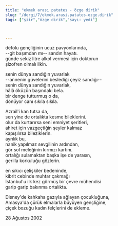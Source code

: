 ```yaml
---
title: "ekmek arası patates - özge dirik"
slug: "/dergi/7/ekmek.arasi.patates-ozge.dirik"
tags: ["şiir","özge dirik","sayı: yedi"]



---
```

defolu gençliğinin ucuz pavyonlarında,    
--git başımdan mı-- sandın hayatı.  
günde sekiz litre alkol vermesi için doktorun  
şizofren olmalı ilkin.

senin dünya sandığın yuvarlak  
--annenin güvelerini beslediği çeyiz sandığı--  
senin dünya sandığın yuvarlak,  
hâlâ öküzün başındaki bela.  
bir denge tutturmuş o da,  
dönüyor canı sıkıla sıkıla.

Azrail'i kan tutsa da,  
sen yine de ortalıkta kesme bileklerini.  
olur da kurtarırsa seni emniyet şeritleri,  
ahiret için vazgeçtiğin şeyler kalmaz  
kapışılırsa bileziklerin.  
ayrılık bu,  
nanik yapılmaz sevgilinin ardından,  
gör sol meleğinin kırmızı kartını.  
ortalığı sulamaktan başka işe de yarasın,  
gerilla korkuluğu gözlerin.

en sıkıcı çelişkiler bedeninde,  
kibrit cebinde muhtar çakmağı  
İstanbul'u ilk kez görmüş bir çevre mühendisi  
garip garip bakınma ortalıkta.

Disney'de kahkaha gazıyla ağlayan çocukluğuna,  
Amasya'da çürük elmalarla büyüyen gençliğine,  
çiçek bozuğu kadın felçlerini de ekleme.

28 Ağustos 2002
